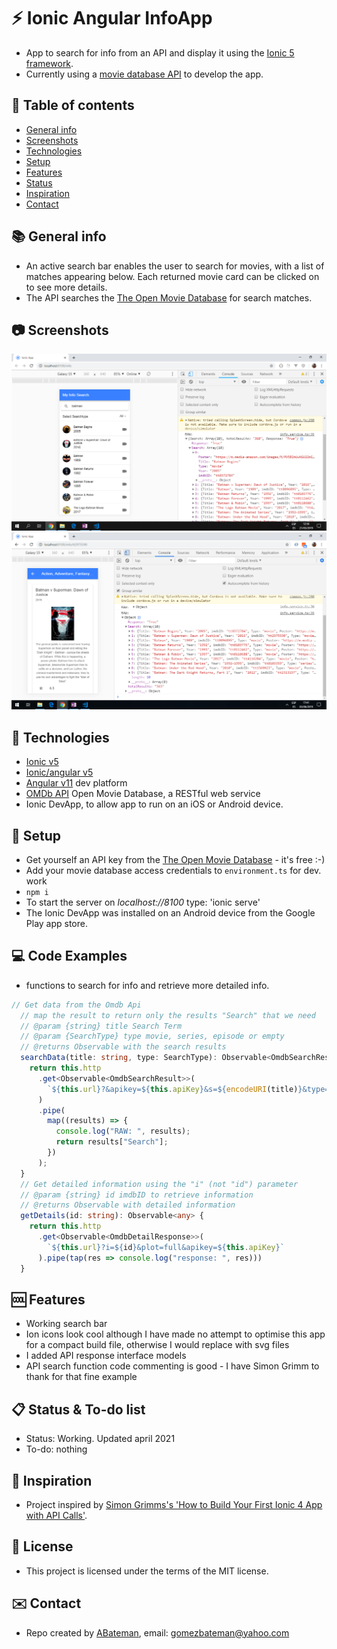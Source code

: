 # :zap: Ionic Angular InfoApp

* App to search for info from an API and display it using the [Ionic 5 framework](https://ionicframework.com/docs).
* Currently using a [movie database API](http://www.omdbapi.com/) to develop the app.

## :page_facing_up: Table of contents

* [General info](#general-info)
* [Screenshots](#screenshots)
* [Technologies](#technologies)
* [Setup](#setup)
* [Features](#features)
* [Status](#status)
* [Inspiration](#inspiration)
* [Contact](#contact)

## :books: General info

* An active search bar enables the user to search for movies, with a list of matches appearing below. Each returned movie card can be clicked on to see more details.
* The API searches the [The Open Movie Database](http://www.omdbapi.com/) for search matches.

## :camera: Screenshots

![Home Page](./img/info-search.png)
![Home Page](./img/detail.png)

## :signal_strength: Technologies

* [Ionic v5](https://ionicframework.com/)
* [Ionic/angular v5](https://www.npmjs.com/package/@ionic/angular)
* [Angular v11](https://angular.io/) dev platform
* [OMDb API](http://www.omdbapi.com/) Open Movie Database, a RESTful web service
* Ionic DevApp, to allow app to run on an iOS or Android device.

## :floppy_disk: Setup

* Get yourself an API key from the [The Open Movie Database](http://www.omdbapi.com/) - it's free :-)
* Add your movie database access credentials to `environment.ts` for dev. work
* `npm i`
* To start the server on _localhost://8100_ type: 'ionic serve'
* The Ionic DevApp was installed on an Android device from the Google Play app store.

## :computer: Code Examples

* functions to search for info and retrieve more detailed info.

```typescript
// Get data from the Omdb Api
  // map the result to return only the results "Search" that we need
  // @param {string} title Search Term
  // @param {SearchType} type movie, series, episode or empty
  // @returns Observable with the search results
  searchData(title: string, type: SearchType): Observable<OmdbSearchResult> {
    return this.http
      .get<Observable<OmdbSearchResult>>(
        `${this.url}?&apikey=${this.apiKey}&s=${encodeURI(title)}&type=${type}`
      )
      .pipe(
        map((results) => {
          console.log("RAW: ", results);
          return results["Search"];
        })
      );
  }
  // Get detailed information using the "i" (not "id") parameter
  // @param {string} id imdbID to retrieve information
  // @returns Observable with detailed information
  getDetails(id: string): Observable<any> {
    return this.http
      .get<Observable<OmdbDetailResponse>>(
        `${this.url}?i=${id}&plot=full&apikey=${this.apiKey}`
      ).pipe(tap(res => console.log("response: ", res)))
  }
```

## :cool: Features

* Working search bar
* Ion icons look cool although I have made no attempt to optimise this app for a compact build file, otherwise I would replace with svg files
* I added API response interface models
* API search function code commenting is good - I have Simon Grimm to thank for that fine example

## :clipboard: Status & To-do list

* Status: Working. Updated april 2021
* To-do: nothing

## :clap: Inspiration

* Project inspired by [Simon Grimms's 'How to Build Your First Ionic 4 App with API Calls'](https://medium.freecodecamp.org/how-to-build-your-first-ionic-4-app-with-api-calls-f6ea747dc17a).

## :file_folder: License

* This project is licensed under the terms of the MIT license.

## :envelope: Contact

* Repo created by [ABateman](https://github.com/AndrewJBateman), email: gomezbateman@yahoo.com
